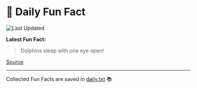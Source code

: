 # 🌟 Daily Fun Fact

![Last Updated](https://img.shields.io/badge/Last_Updated-2025_08_12-blue?style=flat-square)

**Latest Fun Fact:**

> Dolphins sleep with one eye open!

[Source](http://www.djtech.net/humor/useless_facts.htm)

---

Collected Fun Facts are saved in [daily.txt](daily.txt) 📚

